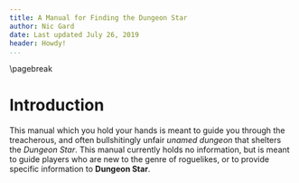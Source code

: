 ```yaml
---
title: A Manual for Finding the Dungeon Star
author: Nic Gard
date: Last updated July 26, 2019
header: Howdy!
...
```

\pagebreak
# Introduction

This manual which you hold your hands is meant to guide you through the treacherous, and often bullshitingly unfair *unamed dungeon* that shelters the *Dungeon Star*. This manual currently holds no information, but is meant to guide players who are new to the genre of roguelikes, or to provide specific information to **Dungeon Star**.